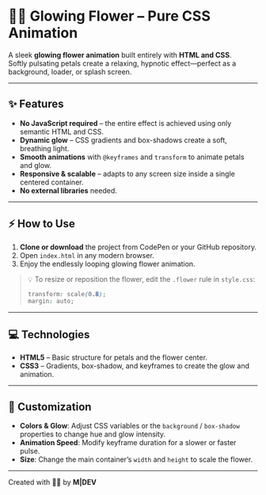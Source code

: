 # 🌸✨ Glowing Flower – Pure CSS Animation

A sleek **glowing flower animation** built entirely with **HTML and CSS**.  
Softly pulsating petals create a relaxing, hypnotic effect—perfect as a background, loader, or splash screen.

---

## ✨ Features
- **No JavaScript required** – the entire effect is achieved using only semantic HTML and CSS.  
- **Dynamic glow** – CSS gradients and box-shadows create a soft, breathing light.  
- **Smooth animations** with `@keyframes` and `transform` to animate petals and glow.  
- **Responsive & scalable** – adapts to any screen size inside a single centered container.  
- **No external libraries** needed.

---

## ⚡ How to Use
1. **Clone or download** the project from CodePen or your GitHub repository.  
2. Open `index.html` in any modern browser.  
3. Enjoy the endlessly looping glowing flower animation.

> 💡 To resize or reposition the flower, edit the `.flower` rule in `style.css`:
> ```css
> transform: scale(0.8);
> margin: auto;
> ```

---

## 💻 Technologies
- **HTML5** – Basic structure for petals and the flower center.  
- **CSS3** – Gradients, box-shadow, and keyframes to create the glow and animation.

---

## 🎨 Customization
- **Colors & Glow**: Adjust CSS variables or the `background` / `box-shadow` properties to change hue and glow intensity.  
- **Animation Speed**: Modify keyframe duration for a slower or faster pulse.  
- **Size**: Change the main container’s `width` and `height` to scale the flower.

---

Created with 🌸💡 by **M|DEV**
